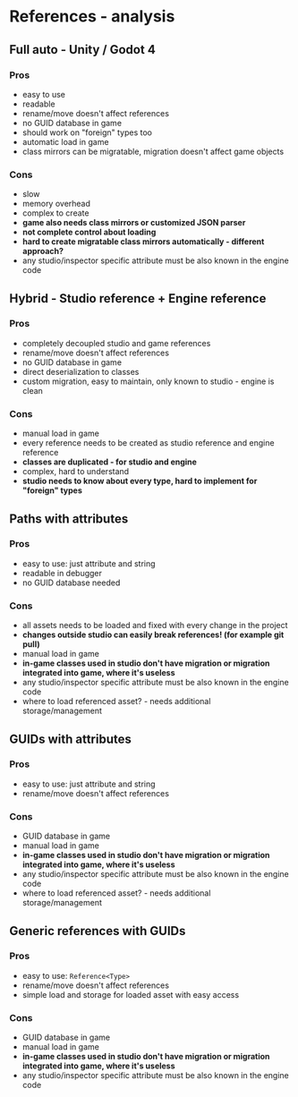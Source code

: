 # References - analysis

## Full auto - Unity / Godot 4
### Pros
- easy to use
- readable
- rename/move doesn't affect references
- no GUID database in game
- should work on "foreign" types too
- automatic load in game
- class mirrors can be migratable, migration doesn't affect game objects

### Cons
- slow
- memory overhead
- complex to create
- **game also needs class mirrors or customized JSON parser**
- **not complete control about loading**
- **hard to create migratable class mirrors automatically - different approach?**
- any studio/inspector specific attribute must be also known in the engine code

## Hybrid - Studio reference + Engine reference
### Pros
- completely decoupled studio and game references
- rename/move doesn't affect references
- no GUID database in game
- direct deserialization to classes
- custom migration, easy to maintain, only known to studio - engine is clean
### Cons
- manual load in game
- every reference needs to be created as studio reference and engine reference
- **classes are duplicated - for studio and engine**
- complex, hard to understand
- **studio needs to know about every type, hard to implement for "foreign" types**

## Paths with attributes
### Pros
- easy to use: just attribute and string
- readable in debugger
- no GUID database needed
### Cons
- all assets needs to be loaded and fixed with every change in the project
- **changes outside studio can easily break references! (for example git pull)**
- manual load in game
- **in-game classes used in studio don't have migration or migration integrated into game, where it's useless**
- any studio/inspector specific attribute must be also known in the engine code
- where to load referenced asset? - needs additional storage/management

## GUIDs with attributes

### Pros
- easy to use: just attribute and string
- rename/move doesn't affect references
### Cons
 - GUID database in game
 - manual load in game
 - **in-game classes used in studio don't have migration or migration integrated into game, where it's useless**
 - any studio/inspector specific attribute must be also known in the engine code
 - where to load referenced asset? - needs additional storage/management

## Generic references with GUIDs
### Pros
- easy to use: `Reference<Type>`
- rename/move doesn't affect references
- simple load and storage for loaded asset with easy access
### Cons
- GUID database in game
- manual load in game
- **in-game classes used in studio don't have migration or migration integrated into game, where it's useless**
- any studio/inspector specific attribute must be also known in the engine code

